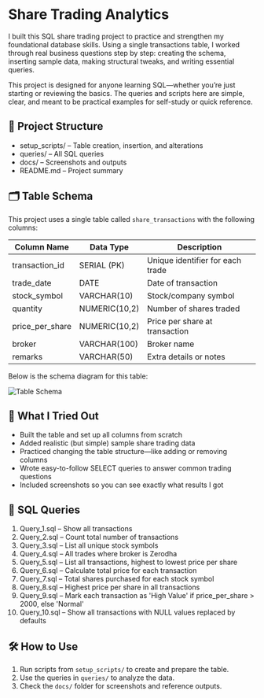 # Share Trading Analytics 

I built this SQL share trading project to practice and strengthen my foundational database skills.
Using a single transactions table, I worked through real business questions step by step: creating the schema, inserting sample data, making structural tweaks, and writing essential queries.

This project is designed for anyone learning SQL—whether you’re just starting or reviewing the basics. The queries and scripts here are simple, clear, and meant to be practical examples for self-study or quick reference.


## 📁 Project Structure

- setup_scripts/  –  Table creation, insertion, and alterations
- queries/        –  All SQL queries
- docs/           –  Screenshots and outputs
- README.md       –  Project summary

## 🗂 Table Schema

This project uses a single table called `share_transactions` with the following columns:

| Column Name       | Data Type      | Description                        |
|-------------------|---------------|------------------------------------|
| transaction_id    | SERIAL (PK)   | Unique identifier for each trade   |
| trade_date        | DATE          | Date of transaction                |
| stock_symbol      | VARCHAR(10)   | Stock/company symbol               |
| quantity          | NUMERIC(10,2) | Number of shares traded            |
| price_per_share   | NUMERIC(10,2) | Price per share at transaction     |
| broker            | VARCHAR(100)  | Broker name                        |
| remarks           | VARCHAR(50)   | Extra details or notes             |

Below is the schema diagram for this table:

![Table Schema](docs/share_transactions_schema.png)

## 📘 What I Tried Out

- Built the table and set up all columns from scratch
- Added realistic (but simple) sample share trading data
- Practiced changing the table structure—like adding or removing columns
- Wrote easy-to-follow SELECT queries to answer common trading questions
- Included screenshots so you can see exactly what results I got

## 📜 SQL Queries

1. Query_1.sql – Show all transactions
2. Query_2.sql – Count total number of transactions
3. Query_3.sql – List all unique stock symbols
4. Query_4.sql – All trades where broker is Zerodha
5. Query_5.sql – List all transactions, highest to lowest price per share
6. Query_6.sql – Calculate total price for each transaction
7. Query_7.sql – Total shares purchased for each stock symbol
8. Query_8.sql – Highest price per share in all transactions
9. Query_9.sql – Mark each transaction as 'High Value' if price_per_share > 2000, else 'Normal'
10. Query_10.sql – Show all transactions with NULL values replaced by defaults

## 🛠️ How to Use

1. Run scripts from `setup_scripts/` to create and prepare the table.
2. Use the queries in `queries/` to analyze the data.
3. Check the `docs/` folder for screenshots and reference outputs.




